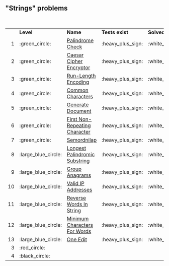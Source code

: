 ## "Strings" problems

<table>
    <tbody>
        <tr>
            <td>
                &nbsp;
            </td>
            <td>
                <strong>Level</strong>
            </td>
            <td>
                <strong>Name</strong>
            </td>
            <td>
                <strong>Tests exist</strong>
            </td>
            <td>
                <strong>Solved</strong>
            </td>
        </tr>
        <tr>
            <td style="text-align:right;">
                1
            </td>
            <td>
                :green_circle:
            </td>
            <td>
                <a href="Easy/palindrome-check/">Palindrome Check</a>
            </td>
            <td>
                :heavy_plus_sign:
            </td>
            <td>
                :white_check_mark:
            </td>
        </tr>
        <tr>
            <td style="text-align:right;">
                2
            </td>
            <td>
                :green_circle:
            </td>
            <td>
                <a href="Easy/caesar-cipher-encryptor/">Caesar Cipher Encryptor</a>
            </td>
            <td>
                :heavy_plus_sign:
            </td>
            <td>
                :white_check_mark:
            </td>
        </tr>
        <tr>
            <td style="text-align:right;">
                3
            </td>
            <td>
                :green_circle:
            </td>
            <td>
                <a href="Easy/run-length-encoding/">Run-Length Encoding</a>
            </td>
            <td>
                :heavy_plus_sign:
            </td>
            <td>
                :white_check_mark:
            </td>
        </tr>
        <tr>
            <td style="text-align:right;">
                4
            </td>
            <td>
                :green_circle:
            </td>
            <td>
                <a href="Easy/common-characters/">Common Characters</a>
            </td>
            <td>
                :heavy_plus_sign:
            </td>
            <td>
                :white_check_mark:
            </td>
        </tr>
        <tr>
            <td style="text-align:right;">
                5
            </td>
            <td>
                :green_circle:
            </td>
            <td>
                <a href="Easy/generate-document/">Generate Document</a>
            </td>
            <td>
                :heavy_plus_sign:
            </td>
            <td>
                :white_check_mark:
            </td>
        </tr>
        <tr>
            <td style="text-align:right;">
                6
            </td>
            <td>
                :green_circle:
            </td>
            <td>
                <a href="Easy/first-non-repeating-character/">First Non-Repeating Character</a>
            </td>
            <td>
                :heavy_plus_sign:
            </td>
            <td>
                :white_check_mark:
            </td>
        </tr>
        <tr>
            <td style="text-align:right;">
                7
            </td>
            <td>
                :green_circle:
            </td>
            <td>
                <a href="Easy/semordnilap/">Semordnilap</a>
            </td>
            <td>
                :heavy_plus_sign:
            </td>
            <td>
                :white_check_mark:
            </td>
        </tr>
        <tr>
                &nbsp;
        </tr>
        <tr>
            <td style="text-align:right;">
                8
            </td>
            <td>
                :large_blue_circle:
            </td>
            <td>
                <a href="Medium/longest-palindromic-substring/">Longest Palindromic Substring</a>
            </td>
            <td>
                :heavy_plus_sign:
            </td>
            <td>
                :white_check_mark:
            </td>
        </tr>
        <tr>
            <td style="text-align:right;">
                9
            </td>
            <td>
                :large_blue_circle:
            </td>
            <td>
                <a href="Medium/group-anagrams/">Group Anagrams</a>
            </td>
            <td>
                :heavy_plus_sign:
            </td>
            <td>
                :white_check_mark:
            </td>
        </tr>
        <tr>
            <td style="text-align:right;">
                10
            </td>
            <td>
                :large_blue_circle:
            </td>
            <td>
                <a href="Medium/valid-ip-addresses/">Valid IP Addresses</a>
            </td>
            <td>
                :heavy_plus_sign:
            </td>
            <td>
                :white_check_mark:
            </td>
        </tr>
        <tr>
            <td style="text-align:right;">
                11
            </td>
            <td>
                :large_blue_circle:
            </td>
            <td>
                <a href="Medium/reverse-words-in-string/">Reverse Words In String</a>
            </td>
            <td>
                :heavy_plus_sign:
            </td>
            <td>
                :white_check_mark:
            </td>
        </tr>
        <tr>
            <td style="text-align:right;">
                12
            </td>
            <td>
                :large_blue_circle:
            </td>
            <td>
                <a href="Medium/minimum-characters-for-words/">Minimum Characters For Words</a>
            </td>
            <td>
                :heavy_plus_sign:
            </td>
            <td>
                :white_check_mark:
            </td>
        </tr>
        <tr>
            <td style="text-align:right;">
                13
            </td>
            <td>
                :large_blue_circle:
            </td>
            <td>
                <a href="Medium/one-edit/">One Edit</a>
            </td>
            <td>
                :heavy_plus_sign:
            </td>
            <td>
                :white_check_mark:
            </td>
        </tr>
        <tr>
                &nbsp;
        </tr>
        <tr>
            <td style="text-align:right;">
                3
            </td>
            <td>
                :red_circle:
            </td>
            <td>
                &nbsp;
            </td>
            <td>
                &nbsp;
            </td>
            <td>
                &nbsp;
            </td>
        </tr>
        <tr>
                &nbsp;
        </tr>
        <tr>
            <td style="text-align:right;">
                4
            </td>
            <td>
                :black_circle:
            </td>
            <td>
                &nbsp;
            </td>
            <td>
                &nbsp;
            </td>
            <td>
                &nbsp;
            </td>
        </tr>
    </tbody>
</table>
